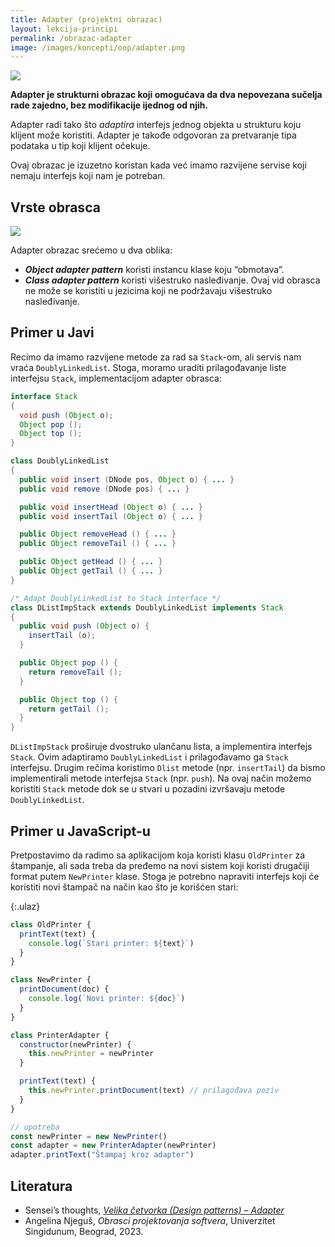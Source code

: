 ```yaml
---
title: Adapter (projektni obrazac)
layout: lekcija-principi
permalink: /obrazac-adapter
image: /images/koncepti/oop/adapter.png
---
```


![]({{page.image}})

**Adapter je strukturni obrazac koji omogućava da dva nepovezana sučelja rade zajedno, bez modifikacije ijednog od njih.**

Adapter radi tako što *adaptira* interfejs jednog objekta u strukturu koju klijent može koristiti. Adapter je takođe odgovoran za pretvaranje tipa podataka u tip koji klijent očekuje.

Ovaj obrazac je izuzetno koristan kada već imamo razvijene servise koji nemaju interfejs koji nam je potreban. 

## Vrste obrasca

![](https://refactoring.guru/images/patterns/content/adapter/adapter-en.png)

Adapter obrazac srećemo u dva oblika:
- ***Object adapter pattern*** koristi instancu klase koju “obmotava”.
- ***Class adapter pattern*** koristi višestruko nasleđivanje. Ovaj vid obrasca ne može se koristiti u jezicima koji ne podržavaju višestruko nasleđivanje.

## Primer u Javi

Recimo da imamo razvijene metode za rad sa `Stack`-om, ali servis nam vraća `DoublyLinkedList`. Stoga, moramo uraditi prilagođavanje liste interfejsu `Stack`, implementacijom adapter obrasca:

```java
interface Stack
{
  void push (Object o);
  Object pop ();
  Object top ();
}

class DoublyLinkedList
{
  public void insert (DNode pos, Object o) { ... }
  public void remove (DNode pos) { ... }

  public void insertHead (Object o) { ... }
  public void insertTail (Object o) { ... }

  public Object removeHead () { ... }
  public Object removeTail () { ... }

  public Object getHead () { ... }
  public Object getTail () { ... }
}

/* Adapt DoublyLinkedList to Stack interface */
class DListImpStack extends DoublyLinkedList implements Stack
{
  public void push (Object o) {
    insertTail (o);
  }

  public Object pop () {
    return removeTail ();
  }

  public Object top () {
    return getTail ();
  }
}
```

`DListImpStack` proširuje dvostruko ulančanu lista, a implementira interfejs `Stack`. Ovim adaptiramo `DoublyLinkedList` i prilagođavamo ga `Stack` interfejsu. Drugim rečima koristimo `Dlist` metode (npr. `insertTail`) da bismo implementirali metode interfejsa `Stack` (npr. `push`). Na ovaj način možemo koristiti `Stack` metode dok se u stvari u pozadini izvršavaju metode `DoublyLinkedList`.

## Primer u JavaScript-u

Pretpostavimo da radimo sa aplikacijom koja koristi klasu `OldPrinter` za štampanje, ali sada treba da pređemo na novi sistem koji koristi drugačiji format putem `NewPrinter` klase. Stoga je potrebno napraviti interfejs koji će koristiti novi štampač na način kao što je korišćen stari:

{:.ulaz}
```js
class OldPrinter {
  printText(text) {
    console.log(`Stari printer: ${text}`)
  }
}

class NewPrinter {
  printDocument(doc) {
    console.log(`Novi printer: ${doc}`)
  }
}

class PrinterAdapter {
  constructor(newPrinter) {
    this.newPrinter = newPrinter
  }

  printText(text) {
    this.newPrinter.printDocument(text) // prilagođava poziv
  }
}

// upotreba
const newPrinter = new NewPrinter()
const adapter = new PrinterAdapter(newPrinter)
adapter.printText("Štampaj kroz adapter")
```

## Literatura
- Sensei’s thoughts, *[Velika četvorka (Design patterns) – Adapter](https://senseithoughts.wordpress.com/2007/05/29/velika-cetvorka-design-patterns-adapter)*
- Angelina Njeguš, *Obrasci projektovanja softvera*, Univerzitet Singidunum, Beograd, 2023.